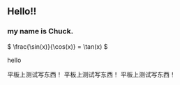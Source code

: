 ## Hello!!

### my name is Chuck.
$ \frac{\sin(x)}{\cos(x)} = \tan(x) $

hello

平板上测试写东西！
平板上测试写东西！
平板上测试写东西！